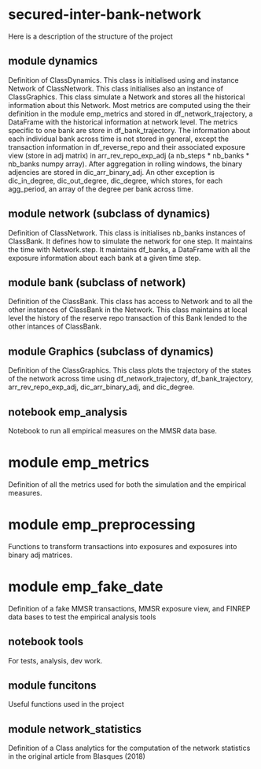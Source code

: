 # secured-inter-bank-network
Here is a description of the structure of the project

## module dynamics
Definition of ClassDynamics.
This class is initialised using and instance Network of ClassNetwork.
This class initialises also an instance of ClassGraphics.
This class simulate a Network and stores all the historical information about this Network.
Most metrics are computed using the their definition in the module emp_metrics and stored in df_network_trajectory, a DataFrame with the historical information at network level.
The metrics specific to one bank are store in df_bank_trajectory.
The information about each individual bank across time is not stored in general, except the transaction information in df_reverse_repo and their associated exposure view (store in adj matrix) in arr_rev_repo_exp_adj (a nb_steps * nb_banks * nb_banks numpy array).
After aggregation in rolling windows, the binary adjencies are stored in dic_arr_binary_adj.
An other exception is dic_in_degree, dic_out_degree, dic_degree, which stores, for each agg_period, an array of the degree per bank across time.

## module network (subclass of dynamics)
Definition of ClassNetwork.
This class is initialises nb_banks instances of ClassBank.
It defines how to simulate the network for one step.
It maintains the time with Network.step.
It maintains df_banks, a DataFrame with all the exposure information about each bank at a given time step.

## module bank (subclass of network)
Definition of the ClassBank.
This class has access to Network and to all the other instances of ClassBank in the Network.
This class maintains at local level the history of the reserve repo transaction of this Bank lended to the other intances of ClassBank.

## module Graphics (subclass of dynamics)
Definition of the ClassGraphics.
This class plots the trajectory of the states of the network across time using df_network_trajectory, df_bank_trajectory, arr_rev_repo_exp_adj, dic_arr_binary_adj, and dic_degree.

## notebook emp_analysis
Notebook to run all empirical measures on the MMSR data base.

# module emp_metrics
Definition of all the metrics used for both the simulation and the empirical measures.

# module emp_preprocessing
Functions to transform transactions into exposures and exposures into binary adj matrices.

# module emp_fake_date
Definition of a fake MMSR transactions, MMSR exposure view, and FINREP data bases to test the empirical analysis tools

## notebook tools
For tests, analysis, dev work.

## module funcitons
Useful functions used in the project

## module network_statistics
Definition of a Class analytics for the computation of the network statistics in the original article from Blasques (2018)


